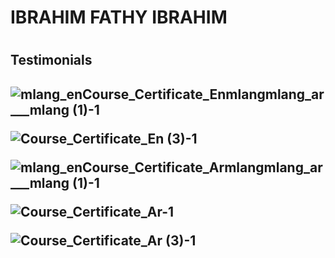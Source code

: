 <h1>IBRAHIM FATHY IBRAHIM<h1>
<h2>Testimonials<h2>
  
![mlang_enCourse_Certificate_Enmlangmlang_ar___mlang (1)-1](https://github.com/user-attachments/assets/e87c643d-33a2-466f-905c-068268663b1e)

![Course_Certificate_En (3)-1](https://github.com/user-attachments/assets/fbb4981c-eb8a-4042-abe8-84d6f2c66f36)

![mlang_enCourse_Certificate_Armlangmlang_ar___mlang (1)-1](https://github.com/user-attachments/assets/55deeaf2-5512-4f5c-89d9-5a70d2d9f6f5)

![Course_Certificate_Ar-1](https://github.com/user-attachments/assets/eea063d4-2b4a-4284-ae97-1302ec734fc7)

![Course_Certificate_Ar (3)-1](https://github.com/user-attachments/assets/5f55c6e5-29e4-4b68-8e37-a8f7ca522d5f)

